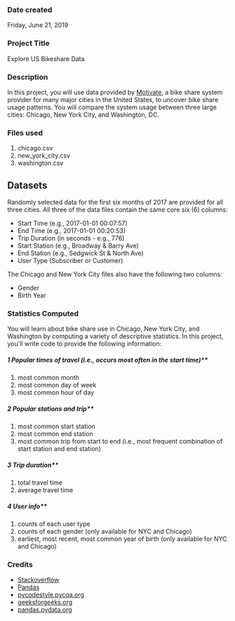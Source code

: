 ### Date created
Friday, June 21, 2019

### Project Title
Explore US Bikeshare Data

### Description
In this project, you will use data provided by [Motivate](https://www.motivateco.com/), a bike share system provider for many major cities in the United States, to uncover bike share usage patterns. You will compare the system usage between three large cities: Chicago, New York City, and Washington, DC.

### Files used

1. chicago.csv
1. new_york_city.csv
1. washington.csv

## Datasets
Randomly selected data for the first six months of 2017 are provided for all three cities. All three of the data files contain the same core six (6) columns:

- Start Time (e.g., 2017-01-01 00:07:57)
- End Time (e.g., 2017-01-01 00:20:53)
- Trip Duration (in seconds - e.g., 776)
- Start Station (e.g., Broadway & Barry Ave)
- End Station (e.g., Sedgwick St & North Ave)
- User Type (Subscriber or Customer)

The Chicago and New York City files also have the following two columns:

- Gender
- Birth Year

### Statistics Computed
You will learn about bike share use in Chicago, New York City, and Washington by computing a variety of descriptive statistics. In this project, you'll write code to provide the following information:

##### 1 Popular times of travel (i.e., occurs most often in the start time)**

1. most common month
1. most common day of week
1. most common hour of day

##### 2 Popular stations and trip**

1. most common start station
1. most common end station
1. most common trip from start to end (i.e., most frequent combination of start station and end station)

##### 3 Trip duration**

1. total travel time
1. average travel time

##### 4 User info**

1. counts of each user type
1. counts of each gender (only available for NYC and Chicago)
1. earliest, most recent, most common year of birth (only available for NYC and Chicago)

### Credits
* [Stackoverflow](https://stackoverflow.com/questions/23294658/asking-the-user-for-input-until-they-give-a-valid-response?answertab=votes#tab-top)
* [Pandas](https://pandas.pydata.org/pandas-docs/stable/reference/frame.html#attributes-and-underlying-data)
* [pycodestyle.pycqa.org](http://pycodestyle.pycqa.org/en/latest/intro.html#error-codes)
* [geeksforgeeks.org](https://www.geeksforgeeks.org/python-pandas-dataframe-to_dict/)
* [pandas.pydata.org](https://pandas.pydata.org/pandas-docs/stable/reference/api/pandas.DataFrame.to_dict.html#pandas.DataFrame.to_dict)
